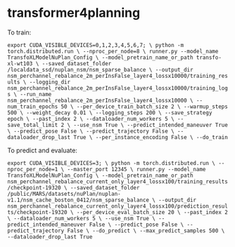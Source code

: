 # transformer4planning

To train:

`
export CUDA_VISIBLE_DEVICES=0,1,2,3,4,5,6,7; \
python -m torch.distributed.run \
--nproc_per_node=8 \
runner.py --model_name TransfoXLModelNuPlan_Config \
--model_pretrain_name_or_path transfo-xl-wt103 \
--saved_dataset_folder /localdata_ssd/nuplan_nsm/nsm_sparse_balance \
--output_dir nsm_perchannel_rebalance_2m_perInsFalse_layer4_lossx10000/training_results \
--logging_dir nsm_perchannel_rebalance_2m_perInsFalse_layer4_lossx10000/training_logs \
--run_name nsm_perchannel_rebalance_2m_perInsFalse_layer4_lossx10000 \
--num_train_epochs 50 \
--per_device_train_batch_size 2 \
--warmup_steps 500 \
--weight_decay 0.01 \
--logging_steps 200 \
--save_strategy epoch \
--past_index 2 \
--dataloader_num_workers 5 \
--save_total_limit 2 \
--use_nsm True \
--predict_intended_maneuver True \
--predict_pose False \
--predict_trajectory False \
--dataloader_drop_last True \
--per_instance_encoding False \
--do_train
`



To predict and evaluate:

`
export CUDA_VISIBLE_DEVICES=3; \
python -m torch.distributed.run \
--nproc_per_node=1 \
--master_port 12345 \
runner.py --model_name TransfoXLModelNuPlan_Config \
--model_pretrain_name_or_path nsm_perchannel_rebalance_current_only_layer4_lossx100/training_results/checkpoint-19320 \
--saved_dataset_folder /public/MARS/datasets/nuPlan/nuplan-v1.1/nsm_cache_boston_0412/nsm_sparse_balance \
--output_dir nsm_perchannel_rebalance_current_only_layer4_lossx100/prediction_results/checkpoint-19320 \
--per_device_eval_batch_size 20 \
--past_index 2 \
--dataloader_num_workers 5 \
--use_nsm True \
--predict_intended_maneuver False \
--predict_pose False \
--predict_trajectory False \
--do_predict \
--max_predict_samples 500 \
--dataloader_drop_last True
`

